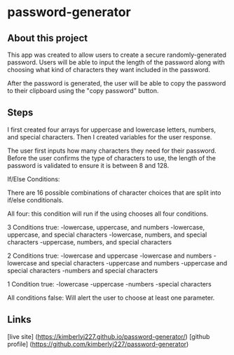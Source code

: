 # password-generator

## About this project

This app was created to allow users to create a secure randomly-generated password. Users will be able to input the length of the password along with choosing what kind of characters they want included in the password. 

After the password is generated, the user will be able to copy the password to their clipboard using the "copy password" button.


## Steps

I first created four arrays for uppercase and lowercase letters, numbers, and special characters. Then I created variables for the user response.

The user first inputs how many characters they need for their password. Before the user confirms the type of characters to use, the length of the password is validated to ensure it is between 8 and 128.

If/Else Conditions:

There are 16 possible combinations of character choices that are split into if/else conditionals. 

All four: this condition will run if the using chooses all four conditions.

3 Conditions true:
-lowercase, uppercase, and numbers
-lowercase, uppercase, and special characters
-lowercase, numbers, and special characters
-uppercase, numbers, and special characters

2 Conditions true:
-lowercase and uppercase
-lowercase and numbers
-lowercase and special characters
-uppercase and numbers
-uppercase and special characters
-numbers and special characters

1 Condition true:
-lowercase
-uppercase
-numbers
-special characters

All conditions false:
Will alert the user to choose at least one parameter.



## Links

[live site] (https://kimberlyj227.github.io/password-generator/)
[github profile] (https://github.com/kimberlyj227/password-generator)



